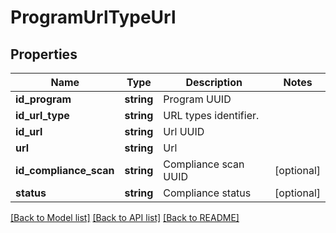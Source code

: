 # ProgramUrlTypeUrl

## Properties
Name | Type | Description | Notes
------------ | ------------- | ------------- | -------------
**id_program** | **string** | Program UUID | 
**id_url_type** | **string** | URL types identifier. | 
**id_url** | **string** | Url UUID | 
**url** | **string** | Url | 
**id_compliance_scan** | **string** | Compliance scan UUID | [optional] 
**status** | **string** | Compliance status | [optional] 

[[Back to Model list]](../README.md#documentation-for-models) [[Back to API list]](../README.md#documentation-for-api-endpoints) [[Back to README]](../README.md)


